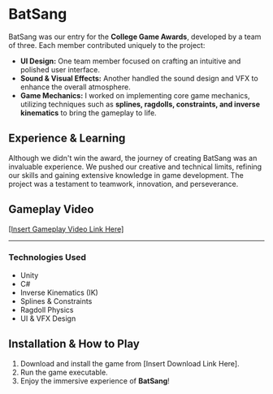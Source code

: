 # BatSang

BatSang was our entry for the **College Game Awards**, developed by a team of three. Each member contributed uniquely to the project:

- **UI Design:** One team member focused on crafting an intuitive and polished user interface.
- **Sound & Visual Effects:** Another handled the sound design and VFX to enhance the overall atmosphere.
- **Game Mechanics:** I worked on implementing core game mechanics, utilizing techniques such as **splines, ragdolls, constraints, and inverse kinematics** to bring the gameplay to life.

## Experience & Learning

Although we didn't win the award, the journey of creating BatSang was an invaluable experience. We pushed our creative and technical limits, refining our skills and gaining extensive knowledge in game development. The project was a testament to teamwork, innovation, and perseverance.

## Gameplay Video
[[Insert Gameplay Video Link Here]  ](https://github.com/Spr3333/Hyper-Shooter/assets/107409407/8891d191-62cf-4c92-9b53-02f0d10949e6)

---

### Technologies Used
- Unity
- C#
- Inverse Kinematics (IK)
- Splines & Constraints
- Ragdoll Physics
- UI & VFX Design

## Installation & How to Play
1. Download and install the game from [Insert Download Link Here].
2. Run the game executable.
3. Enjoy the immersive experience of **BatSang**!




